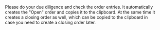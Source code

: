 Please do your due diligence and check the order entries.
It automatically creates the "Open" order and copies it to the clipboard. At the same time it creates a closing order as well, which can be copied to the clipboard in case you need to create a closing order later. 
